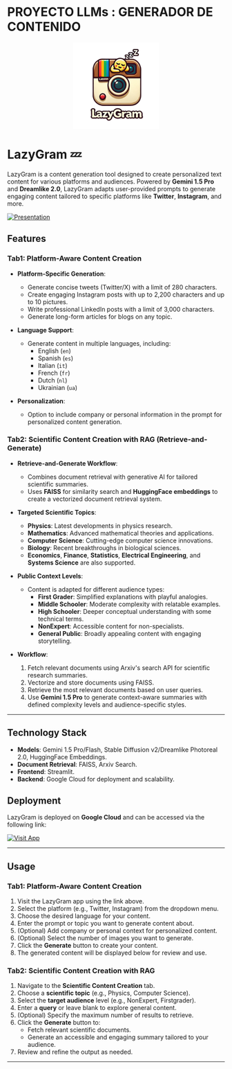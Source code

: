 # PROYECTO LLMs : GENERADOR DE CONTENIDO

<p align="center">
  <img src="images/logo.png" alt="Proyecto Logo" width="200"/>
</p>

# LazyGram 💤

LazyGram is a content generation tool designed to create personalized text content for various platforms and audiences. Powered by **Gemini 1.5 Pro** and **Dreamlike 2.0**, LazyGram adapts user-provided prompts to generate engaging content tailored to specific platforms like **Twitter**, **Instagram**, and more.

[![Presentation](https://img.shields.io/badge/Presentation-DB112A?style=for-the-badge&logo=canva&logoColor=white)](https://www.canva.com/design/DAGYUw8lt3E/xvUbKpPqQdrtQ-QDEUsrjw/edit?utm_content=DAGYUw8lt3E&utm_campaign=designshare&utm_medium=link2&utm_source=sharebutton)

## Features
### Tab1: Platform-Aware Content Creation
- **Platform-Specific Generation**:
  - Generate concise tweets (Twitter/X) with a limit of 280 characters.
  - Create engaging Instagram posts with up to 2,200 characters and up to 10 pictures.
  - Write professional LinkedIn posts with a limit of 3,000 characters.
  - Generate long-form articles for blogs on any topic.

- **Language Support**:
  - Generate content in multiple languages, including:
    - English (`en`)
    - Spanish (`es`)
    - Italian (`it`)
    - French (`fr`)
    - Dutch (`nl`)
    - Ukrainian (`ua`)

- **Personalization**:
  - Option to include company or personal information in the prompt for personalized content generation.

### Tab2: Scientific Content Creation with RAG (Retrieve-and-Generate)
- **Retrieve-and-Generate Workflow**:
  - Combines document retrieval with generative AI for tailored scientific summaries.
  - Uses **FAISS** for similarity search and **HuggingFace embeddings** to create a vectorized document retrieval system.

- **Targeted Scientific Topics**:
  - **Physics**: Latest developments in physics research.
  - **Mathematics**: Advanced mathematical theories and applications.
  - **Computer Science**: Cutting-edge computer science innovations.
  - **Biology**: Recent breakthroughs in biological sciences.
  - **Economics**, **Finance**, **Statistics**, **Electrical Engineering**, and **Systems Science** are also supported.

- **Public Context Levels**:
  - Content is adapted for different audience types:
    - **First Grader**: Simplified explanations with playful analogies.
    - **Middle Schooler**: Moderate complexity with relatable examples.
    - **High Schooler**: Deeper conceptual understanding with some technical terms.
    - **NonExpert**: Accessible content for non-specialists.
    - **General Public**: Broadly appealing content with engaging storytelling.

- **Workflow**:
  1. Fetch relevant documents using Arxiv's search API for scientific research summaries.
  2. Vectorize and store documents using FAISS.
  3. Retrieve the most relevant documents based on user queries.
  4. Use **Gemini 1.5 Pro** to generate context-aware summaries with defined complexity levels and audience-specific styles.

---

## Technology Stack
- **Models**: Gemini 1.5 Pro/Flash, Stable Diffusion v2/Dreamlike Photoreal 2.0, HuggingFace Embeddings.
- **Document Retrieval**: FAISS, Arxiv Search.
- **Frontend**: Streamlit.
- **Backend**: Google Cloud for deployment and scalability.

## Deployment
LazyGram is deployed on **Google Cloud** and can be accessed via the following link:

[![Visit App](https://img.shields.io/badge/Visit_App-E4405F?style=for-the-badge&logo=instagram&logoColor=white)](https://lazygram-advanced-dbsoj4v3la-ez.a.run.app/)

---

## Usage
### Tab1: Platform-Aware Content Creation
1. Visit the LazyGram app using the link above.
2. Select the platform (e.g., Twitter, Instagram) from the dropdown menu.
3. Choose the desired language for your content.
4. Enter the prompt or topic you want to generate content about.
5. (Optional) Add company or personal context for personalized content.
6. (Optional) Select the number of images you want to generate.
7. Click the **Generate** button to create your content.
8. The generated content will be displayed below for review and use.

### Tab2: Scientific Content Creation with RAG
1. Navigate to the **Scientific Content Creation** tab.
2. Choose a **scientific topic** (e.g., Physics, Computer Science).
3. Select the **target audience** level (e.g., NonExpert, Firstgrader).
4. Enter a **query** or leave blank to explore general content.
5. (Optional) Specify the maximum number of results to retrieve.
6. Click the **Generate** button to:
   - Fetch relevant scientific documents.
   - Generate an accessible and engaging summary tailored to your audience.
7. Review and refine the output as needed.

---
